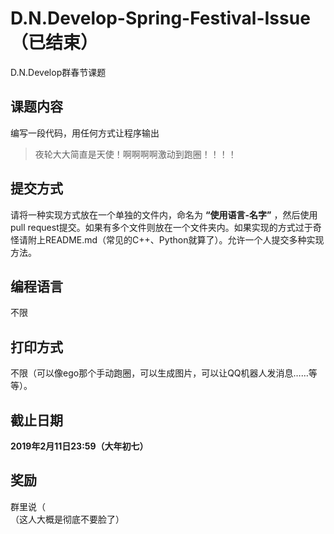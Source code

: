 # D.N.Develop-Spring-Festival-Issue（已结束）
D.N.Develop群春节课题  
## 课题内容
编写一段代码，用任何方式让程序输出

> 夜轮大大简直是天使！啊啊啊啊激动到跑圈！！！！

## 提交方式
请将一种实现方式放在一个单独的文件内，命名为 **“使用语言-名字”** ，然后使用pull request提交。如果有多个文件则放在一个文件夹内。如果实现的方式过于奇怪请附上README.md（常见的C++、Python就算了）。允许一个人提交多种实现方法。  

## 编程语言
不限

## 打印方式
不限（可以像ego那个手动跑圈，可以生成图片，可以让QQ机器人发消息……等等）。  

## 截止日期
**2019年2月11日23:59（大年初七）**  

## 奖励
群里说（  
（这人大概是彻底不要脸了）
